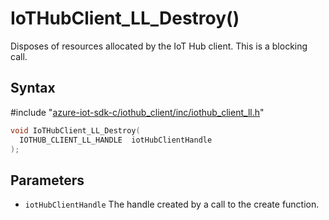 # IoTHubClient_LL_Destroy()

Disposes of resources allocated by the IoT Hub client. This is a blocking call.

## Syntax

\#include "[azure-iot-sdk-c/iothub_client/inc/iothub_client_ll.h](../iot-c-ref-iothub-client-ll-h.md)"  
```C
void IoTHubClient_LL_Destroy(
  IOTHUB_CLIENT_LL_HANDLE  iotHubClientHandle
);
```

## Parameters
* `iotHubClientHandle` The handle created by a call to the create function.

